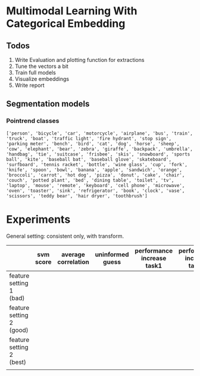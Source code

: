 # Multimodal Learning With Categorical Embedding

## Todos
1. Write Evaluation and plotting function for extractions
2. Tune the vectors a bit
3. Train full models
4. Visualize embeddings
5. Write report



## Segmentation models

### Pointrend classes
```
['person', 'bicycle', 'car', 'motorcycle', 'airplane', 'bus', 'train', 'truck', 'boat', 'traffic light', 'fire hydrant', 'stop sign', 'parking meter', 'bench', 'bird', 'cat', 'dog', 'horse', 'sheep', 'cow', 'elephant', 'bear', 'zebra', 'giraffe', 'backpack', 'umbrella', 'handbag', 'tie', 'suitcase', 'frisbee', 'skis', 'snowboard', 'sports ball', 'kite', 'baseball bat', 'baseball glove', 'skateboard', 'surfboard', 'tennis racket', 'bottle', 'wine glass', 'cup', 'fork', 'knife', 'spoon', 'bowl', 'banana', 'apple', 'sandwich', 'orange', 'broccoli', 'carrot', 'hot dog', 'pizza', 'donut', 'cake', 'chair', 'couch', 'potted plant', 'bed', 'dining table', 'toilet', 'tv', 'laptop', 'mouse', 'remote', 'keyboard', 'cell phone', 'microwave', 'oven', 'toaster', 'sink', 'refrigerator', 'book', 'clock', 'vase', 'scissors', 'teddy bear', 'hair dryer', 'toothbrush'] 
```

# Experiments

General setting: consistent only, with transform.

|                          | svm score | average correlation | uninformed guess | performance increase task1 | performance increase task 2 |
| ------------------------ | --------- | ------------------- | ---------------- | -------------------------- | --------------------------- |
| feature setting 1 (bad)  |           |                     |                  |                            |                             |
| feature setting 2 (good) |           |                     |                  |                            |                             |
| feature setting 2 (best) |           |                     |                  |                            |                             |
|                          |           |                     |                  |                            |                             |


